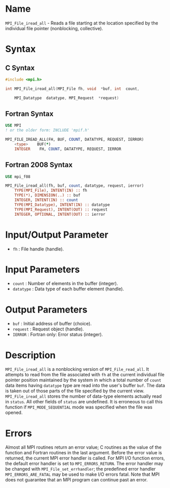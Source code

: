 # Name

`MPI_File_iread_all` - Reads a file starting at the location specified
by the individual file pointer (nonblocking, collective).

# Syntax

## C Syntax

```c
#include <mpi.h>

int MPI_File_iread_all(MPI_File fh, void  *buf, int  count,

    MPI_Datatype  datatype, MPI_Request  *request)
```

## Fortran Syntax

```fortran
USE MPI
! or the older form: INCLUDE 'mpif.h'

MPI_FILE_IREAD_ALL(FH, BUF, COUNT, DATATYPE, REQUEST, IERROR)
    <type>    BUF(*)
    INTEGER    FH, COUNT, DATATYPE, REQUEST, IERROR
```

## Fortran 2008 Syntax

```fortran
USE mpi_f08

MPI_File_iread_all(fh, buf, count, datatype, request, ierror)
    TYPE(MPI_File), INTENT(IN) :: fh
    TYPE(*), DIMENSION(..) :: buf
    INTEGER, INTENT(IN) :: count
    TYPE(MPI_Datatype), INTENT(IN) :: datatype
    TYPE(MPI_Request), INTENT(OUT) :: request
    INTEGER, OPTIONAL, INTENT(OUT) :: ierror
```


# Input/Output Parameter

* `fh` : File handle (handle).

# Input Parameters

* `count` : Number of elements in the buffer (integer).
* `datatype` : Data type of each buffer element (handle).

# Output Parameters

* `buf` : Initial address of buffer (choice).
* `request` : Request object (handle).
* `IERROR` : Fortran only: Error status (integer).

# Description

`MPI_File_iread_all` is a nonblocking version of `MPI_File_read_all`. It
attempts to read from the file associated with `fh` at the current
individual file pointer position maintained by the system in which a
total number of `count` data items having `datatype` type are read into
the user's buffer `buf`. The data is taken out of those parts of the
file specified by the current view. `MPI_File_iread_all` stores the number
of data-type elements actually read in `status`. All other fields of
`status` are undefined. It is erroneous to call this function if
`MPI_MODE_SEQUENTIAL` mode was specified when the file was opened.

# Errors

Almost all MPI routines return an error value; C routines as the value
of the function and Fortran routines in the last argument.
Before the error value is returned, the current MPI error handler is
called. For MPI I/O function errors, the default error handler is set to
`MPI_ERRORS_RETURN`. The error handler may be changed with
`MPI_File_set_errhandler`; the predefined error handler
`MPI_ERRORS_ARE_FATAL` may be used to make I/O errors fatal. Note that MPI
does not guarantee that an MPI program can continue past an error.
